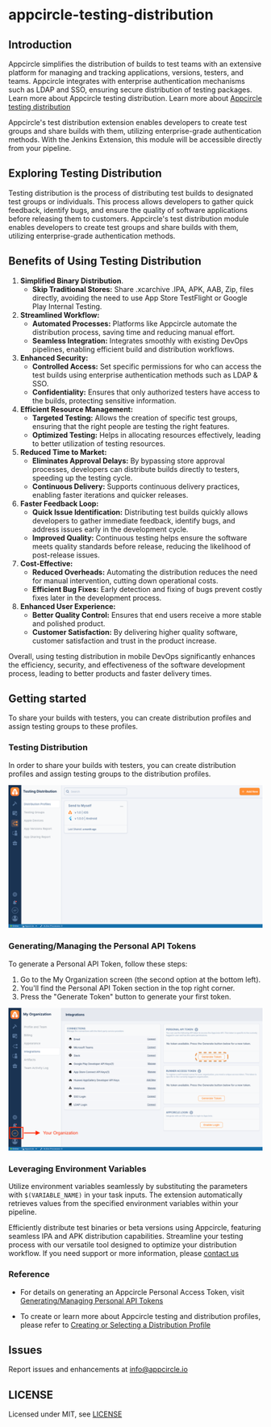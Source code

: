 # appcircle-testing-distribution

## Introduction

Appcircle simplifies the distribution of builds to test teams with an extensive platform for managing and tracking applications, versions, testers, and teams. Appcircle integrates with enterprise authentication mechanisms such as LDAP and SSO, ensuring secure distribution of testing packages. Learn more about Appcircle testing distribution. Learn more about [Appcircle testing distribution](https://appcircle.io/testing-distribution)


Appcircle's test distribution extension enables developers to create test groups and share builds with them, utilizing enterprise-grade authentication methods. With the Jenkins Extension, this module will be accessible directly from your pipeline.

## Exploring Testing Distribution

Testing distribution is the process of distributing test builds to designated test groups or individuals. This process allows developers to gather quick feedback, identify bugs, and ensure the quality of software applications before releasing them to customers. Appcircle's test distribution module enables developers to create test groups and share builds with them, utilizing enterprise-grade authentication methods.

## Benefits of Using Testing Distribution

1. **Simplified Binary Distribution**.
    - **Skip Traditional Stores:** Share .xcarchive .IPA, APK, AAB, Zip, files directly, avoiding the need to use App Store TestFlight or Google Play Internal Testing.
2. **Streamlined Workflow:**
    - **Automated Processes:** Platforms like Appcircle automate the distribution process, saving time and reducing manual effort.
    - **Seamless Integration:** Integrates smoothly with existing DevOps pipelines, enabling efficient build and distribution workflows.
3. **Enhanced Security:**
    - **Controlled Access:** Set specific permissions for who can access the test builds using enterprise authentication methods such as LDAP & SSO.
    - **Confidentiality:** Ensures that only authorized testers have access to the builds, protecting sensitive information.
4. **Efficient Resource Management:**
    - **Targeted Testing:** Allows the creation of specific test groups, ensuring that the right people are testing the right features.
    - **Optimized Testing:** Helps in allocating resources effectively, leading to better utilization of testing resources.
5. **Reduced Time to Market:**
    - **Eliminates Approval Delays:** By bypassing store approval processes, developers can distribute builds directly to testers, speeding up the testing cycle.
    - **Continuous Delivery:** Supports continuous delivery practices, enabling faster iterations and quicker releases.
6. **Faster Feedback Loop:**
    - **Quick Issue Identification:** Distributing test builds quickly allows developers to gather immediate feedback, identify bugs, and address issues early in the development cycle.
    - **Improved Quality:** Continuous testing helps ensure the software meets quality standards before release, reducing the likelihood of post-release issues.
7. **Cost-Effective:**
    - **Reduced Overheads:** Automating the distribution reduces the need for manual intervention, cutting down operational costs.
    - **Efficient Bug Fixes:** Early detection and fixing of bugs prevent costly fixes later in the development process.
8. **Enhanced User Experience:**
    - **Better Quality Control:** Ensures that end users receive a more stable and polished product.
    - **Customer Satisfaction:** By delivering higher quality software, customer satisfaction and trust in the product increase.

Overall, using testing distribution in mobile DevOps significantly enhances the efficiency, security, and effectiveness of the software development process, leading to better products and faster delivery times.


## Getting started

To share your builds with testers, you can create distribution profiles and assign testing groups to these profiles.

### Testing Distribution

In order to share your builds with testers, you can create distribution profiles and assign testing groups to the distribution profiles.

![Distribution Profile](./src/main/resources/assets/distribution-start.png)

### Generating/Managing the Personal API Tokens

To generate a Personal API Token, follow these steps:

1. Go to the My Organization screen (the second option at the bottom left).
2. You'll find the Personal API Token section in the top right corner.
3. Press the "Generate Token" button to generate your first token.

![Token Generation](./src/main/resources/assets/PAT.png)

### Leveraging Environment Variables

Utilize environment variables seamlessly by substituting the parameters with `$(VARIABLE_NAME)` in your task inputs. The extension automatically retrieves values from the specified environment variables within your pipeline.

Efficiently distribute test binaries or beta versions using Appcircle, featuring seamless IPA and APK distribution capabilities. Streamline your testing process with our versatile tool designed to optimize your distribution workflow. If you need support or more information, please [contact us](https://appcircle.io/contact)

### Reference

- For details on generating an Appcircle Personal Access Token, visit [Generating/Managing Personal API Tokens](https://docs.appcircle.io/appcircle-api/api-authentication#generatingmanaging-the-personal-api-tokens)

- To create or learn more about Appcircle testing and distribution profiles, please refer to [Creating or Selecting a Distribution Profile](https://docs.appcircle.io/distribute/create-or-select-a-distribution-profile)


## Issues
Report issues and enhancements at info@appcircle.io


## LICENSE

Licensed under MIT, see [LICENSE](LICENSE.md)

